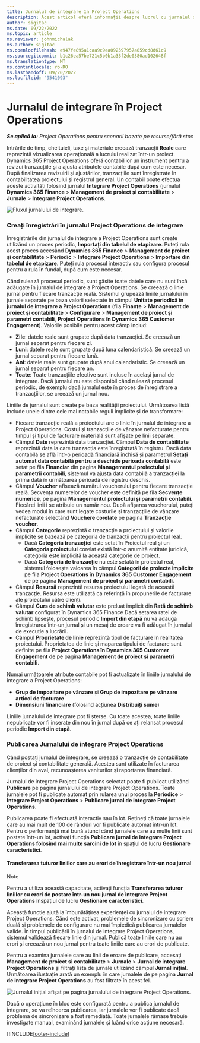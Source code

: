 ```yaml
---
title: Jurnalul de integrare în Project Operations
description: Acest articol oferă informații despre lucrul cu jurnalul de integrare în Project Operations.
author: sigitac
ms.date: 09/22/2022
ms.topic: article
ms.reviewer: johnmichalak
ms.author: sigitac
ms.openlocfilehash: e947fe895a1caa9c9ea092597957a859cd8d61c9
ms.sourcegitcommit: b1c26ea57be721c5b0b1a33f2de0380ad102648f
ms.translationtype: MT
ms.contentlocale: ro-RO
ms.lasthandoff: 09/20/2022
ms.locfileid: "9541093"
---
```

# <a name="integration-journal-in-project-operations"></a>Jurnalul de integrare în Project Operations

_**Se aplică la:** Project Operations pentru scenarii bazate pe resurse/fără stoc_

Intrările de timp, cheltuieli, taxe și materiale creează tranzacții **Reale** care reprezintă vizualizarea operațională a lucrului realizat într-un proiect. Dynamics 365 Project Operations oferă contabililor un instrument pentru a revizui tranzacțiile și a ajusta atributele contabile după cum este necesar. După finalizarea revizuirii și ajustărilor, tranzacțiile sunt înregistrate în contabilitatea proiectului și registrul general. Un contabil poate efectua aceste activități folosind jurnalul **Integrare Project Operations** (jurnalul **Dynamics 365 Finance** > **Management de proiect și contabilitate** > **Jurnale** > **Integrare Project Operations**.

![Fluxul jurnalului de integrare.](./media/IntegrationJournal.png)

### <a name="create-records-in-the-project-operations-integration-journal"></a>Creați înregistrări în jurnalul Project Operations de integrare

Înregistrările din jurnalul de integrare a Project Operations sunt create utilizând un proces periodic, **Importați din tabelul de etapizare**. Puteți rula acest proces accesând **Dynamics 365 Finance** > **Management de proiect și contabilitate** > **Periodic** > **Integrare Project Operations** > **Importare din tabelul de etapizare**. Puteți rula procesul interactiv sau configura procesul pentru a rula în fundal, după cum este necesar.

Când rulează procesul periodic, sunt găsite toate datele care nu sunt încă adăugate în jurnalul de integrare a Project Operations. Se creează o linie jurnal pentru fiecare tranzacție reală.
Sistemul grupează liniile jurnalului în jurnale separate pe baza valorii selectate în câmpul **Unitate periodică în jurnalul de integrare a Project Operations** (fila **Finanțe** > **Management de proiect și contabilitate** > **Configurare** > **Management de proiect și parametri contabili**, **Project Operations în Dynamics 365 Customer Engagement**). Valorile posibile pentru acest câmp includ:

  - **Zile**: datele reale sunt grupate după data tranzacției. Se creează un jurnal separat pentru fiecare zi.
  - **Luni**: datele reale sunt grupate după luna calendaristică. Se creează un jurnal separat pentru fiecare lună.
  - **Ani**: datele reale sunt grupate după anul calendaristic. Se creează un jurnal separat pentru fiecare an.
  - **Toate**: Toate tranzacțiile efective sunt incluse în același jurnal de integrare. Dacă jurnalul nu este disponibil când rulează procesul periodic, de exemplu dacă jurnalul este în proces de înregistrare a tranzacțiilor, se creează un jurnal nou.

Liniile de jurnalul sunt create pe baza realității proiectului. Următoarea listă include unele dintre cele mai notabile reguli implicite și de transformare:

  - Fiecare tranzacție reală a proiectului are o linie în jurnalul de integrare a Project Operations. Costul și tranzacțiile de vânzare nefacturate pentru timpul și tipul de facturare materială sunt afișate pe linii separate.
  - Câmpul **Date** reprezintă data tranzacției. Câmpul **Data de contabilitate** reprezintă data la care tranzacția este înregistrată în registru. Dacă data contabilă se află într-o [perioadă financiară închisă](/dynamics365/finance/general-ledger/close-general-ledger-at-period-end) și parametrul **Setați automat data contabilă pentru a deschide perioada contabilă** este setat pe fila **Financiar** din pagina **Managementul proiectului și parametrii contabili**, sistemul va ajusta data contabilă a tranzacției la prima dată în următoarea perioadă de registru deschis.
  - Câmpul **Voucher** afișează numărul voucherului pentru fiecare tranzacție reală. Secvența numerelor de voucher este definită pe fila **Secvențe numerice**, pe pagina **Managementul proiectului și parametrii contabili**. Fiecărei linii i se atribuie un număr nou. După afișarea voucherului, puteți vedea modul în care sunt legate costurile și tranzacțiile de vânzare nefacturate selectând **Vouchere corelate** pe pagina **Tranzacție voucher**.
  - Câmpul **Categorie** reprezintă o tranzacție a proiectului și valorile implicite se bazează pe categoria de tranzacții pentru proiectul real.
    - Dacă **Categoria tranzacției** este setat în Proiectul real și un **Categoria proiectului** corelat există într-o anumită entitate juridică, categoria este implicită la această categorie de proiect.
    - Dacă **Categoria de tranzacție** nu este setată în proiectul real, sistemul folosește valoarea în câmpul **Categorii de proiecte implicite** pe fila **Project Operations în Dynamics 365 Customer Engagement** de pe pagina **Management de proiect și parametri contabili**.
  - Câmpul **Resursă** reprezintă resursa proiectului legată de această tranzacție. Resursa este utilizată ca referință în propunerile de facturare ale proiectului către clienți.
  - Câmpul **Curs de schimb valutar** este preluat implicit din **Rată de schimb valutar** configurat în Dynamics 365 Finance Dacă setarea ratei de schimb lipsește, procesul periodic **Import din etapă** nu va adăuga înregistrarea într-un jurnal și un mesaj de eroare va fi adăugat în jurnalul de execuție a lucrării.
  - Câmpul **Proprietate de linie** reprezintă tipul de facturare în realitatea proiectului. Proprietatea de linie și maparea tipului de facturare sunt definite pe fila **Project Operations în Dynamics 365 Customer Engagement** de pe pagina **Management de proiect și parametri contabili**.

Numai următoarele atribute contabile pot fi actualizate în liniile jurnalului de integrare a Project Operations:

- **Grup de impozitare pe vânzare** și **Grup de impozitare pe vânzare articol de facturare**
- **Dimensiuni financiare** (folosind acțiunea **Distribuiți sume**)

Liniile jurnalului de integrare pot fi șterse. Cu toate acestea, toate liniile nepublicate vor fi inserate din nou în jurnal după ce ați relansat procesul periodic **Import din etapă**.

### <a name="post-the-project-operations-integration-journal"></a>Publicarea Jurnalului de integrare Project Operations

Când postați jurnalul de integrare, se creează o tranzacție de contabilitate de proiect și contabilitate generală. Acestea sunt utilizate în facturarea clienților din aval, recunoașterea veniturilor și raportarea financiară.

Jurnalul de integrare Project Operations selectat poate fi publicat utilizând **Publicare** pe pagina jurnalului de integrare Project Operations. Toate jurnalele pot fi publicate automat prin rularea unui proces la **Periodice** > **Integrare Project Operations** > **Publicare jurnal de integrare Project Operations**.

Publicarea poate fi efectuată interactiv sau în lot. Rețineți că toate jurnalele care au mai mult de 100 de rânduri vor fi publicate automat într-un lot. Pentru o performanță mai bună atunci când jurnalele care au multe linii sunt postate într-un lot, activați funcția **Publicare jurnal de integrare Project Operations folosind mai multe sarcini de lot** în spațiul de lucru **Gestionare caracteristici**. 

#### <a name="transfer-all-lines-that-have-posting-errors-to-a-new-journal"></a>Transferarea tuturor liniilor care au erori de înregistrare într-un nou jurnal

> [!NOTE]
> Pentru a utiliza această capacitate, activați funcția **Transferarea tuturor liniilor cu erori de postare într-un nou jurnal de integrare Project Operations** înspațiul de lucru **Gestionare caracteristici**.

Această funcție ajută la îmbunătățirea experienței cu jurnalul de integrare Project Operations. Când este activat, problemele de sincronizare cu scriere duală și problemele de configurare nu mai împiedică publicarea jurnalelor valide. În timpul publicării în jurnalul de integrare Project Operations, sistemul validează fiecare linie din jurnal. Publică toate liniile care nu au erori și creează un nou jurnal pentru toate liniile care au erori de publicate.

Pentru a examina jurnalele care au linii de eroare de publicare, accesați **Management de proiect si contabilitate** \> **Jurnale** \> **Jurnal de integrare Project Operations** și filtrați lista de jurnale utilizând câmpul **Jurnal inițial**. Următoarea ilustrație arată un exemplu în care jurnalele de pe pagina **Jurnal de integrare Project Operations** au fost filtrate în acest fel.

![Jurnalul inițial afișat pe pagina jurnalului de integrare Project Operations.](./media/transferLines-originalJournal.png)

Dacă o operațiune în bloc este configurată pentru a publica jurnalul de integrare, se va reîncerca publicarea, iar jurnalele vor fi publicate dacă problema de sincronizare a fost remediată. Toate jurnalele rămase trebuie investigate manual, examinând jurnalele și luând orice acțiune necesară.

[!INCLUDE[footer-include](../includes/footer-banner.md)]
